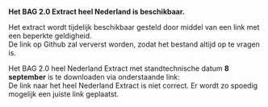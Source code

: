 **Het BAG 2.0 Extract heel Nederland is beschikbaar.**  

Het extract wordt tijdelijk beschikbaar gesteld door middel van een link met een beperkte geldigheid.  
De link op Github zal ververst worden, zodat het bestand altijd op te vragen is.

Het BAG 2.0 heel Nederland Extract met standtechnische datum **8 september** is te downloaden via onderstaande link:  
De link naar het heel Nederland Extract is niet correct. Er wordt zo spoedig mogelijk een juiste link geplaatst.
